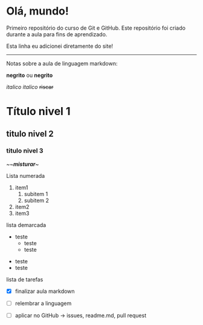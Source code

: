# Olá, mundo!
 
 Primeiro repositório do curso de Git e GitHub.
 Este repositório foi criado durante a aula para fins de aprendizado. 

Esta linha eu adicionei diretamente do site!


***
Notas sobre a aula de linguagem markdown:

**negrito** 
ou
__negrito__ 

*italico* 
_italico_ 
~~riscar~~ 
# Título nivel 1
## titulo nivel 2
### titulo nivel 3
 
~~**_misturar_**~

Lista numerada
1. item1
   1. subitem 1
   1. subitem 2
1. item2
1. item3

lista demarcada
* teste
   * teste
   * teste
- teste
- teste

lista de tarefas
- [x] finalizar aula markdown
- [ ] relembrar a linguagem
- [ ] aplicar no GitHub -> issues, readme.md, pull request


